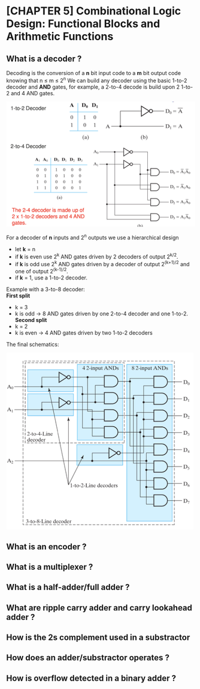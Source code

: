# [CHAPTER 5] Combinational Logic Design: Functional Blocks and Arithmetic Functions
## What is a decoder ?
Decoding is the conversion of a **n** bit input code to a **m** bit output code knowing that n &le; m &le; 2<sup>n</sup>
We can build any decoder using the basic 1-to-2 decoder and **AND** gates, for example, a 2-to-4 decode is build upon 2 1-to-2 and 4 AND gates.

<img src= ./images/chapter5/decoders.png width=600 />

For a decoder of **n** inputs and 2<sup>n</sup> outputs we use a hierarchical design
- let **k** = n
- if **k** is even use 2<sup>k</sup> AND gates driven by 2 decoders of output 2<sup>k/2</sup>.
- if **k** is odd use 2<sup>k</sup> AND gates driven by a decoder of output 2<sup>(k+1)/2</sup> and one of output 2<sup>(k-1)/2</sup>.
- if **k** = 1, use a 1-to-2 decoder. 

Example with a 3-to-8 decoder:\
**First split**
- k = 3
- k is odd &rarr; 8 AND gates driven by one 2-to-4 decoder and one 1-to-2.
**Second split**
- k = 2
- k is even &rarr; 4 AND gates driven by two 1-to-2 decoders

The final schematics:

<img src= ./images/chapter5/3to8.png width=500 />

## What is an encoder ?

## What is a multiplexer ?
## What is a half-adder/full adder ?
## What are ripple carry adder and carry lookahead adder ?
## How is the 2s complement used in a substractor
## How does an adder/substractor operates ?
## How is overflow detected in a binary adder ?




